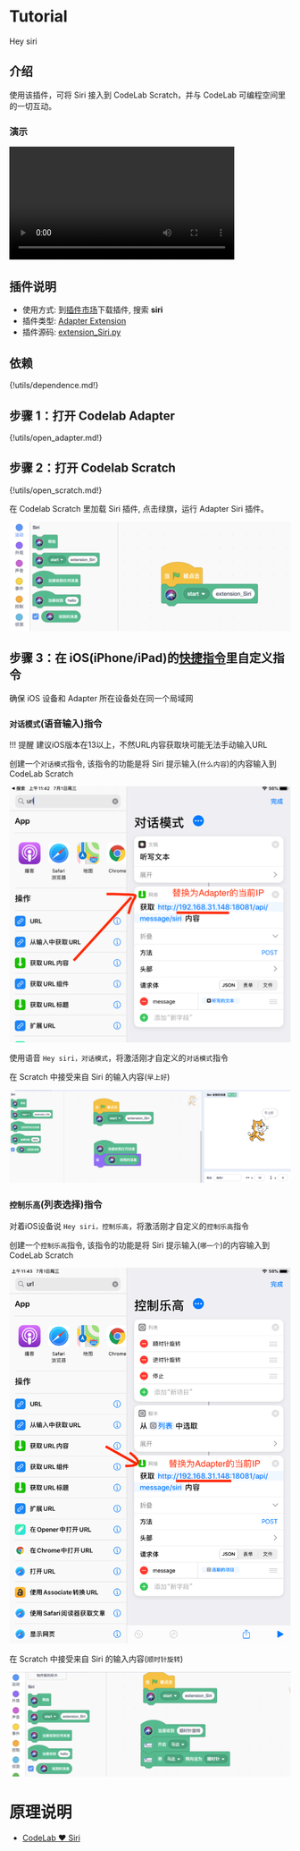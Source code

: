 # Tutorial

Hey siri

## 介绍

使用该插件，可将 Siri 接入到 CodeLab Scratch，并与 CodeLab 可编程空间里的一切互动。

### 演示

<video width=80% src="/video/1593431022011083.mp4" controls="controls"></video>

## 插件说明

-   使用方式: 到[插件市场](/extension_guide/extension_market/)下载插件, 搜索 **siri**
-   插件类型: [Adapter Extension](https://adapter.codelab.club/dev_guide/helloworld/)
-   插件源码: [extension_Siri.py](https://github.com/CodeLabClub/codelab_adapter_extensions/blob/master/extensions_v3/extension_Siri.py)

## 依赖

{!utils/dependence.md!}


## 步骤 1：打开 Codelab Adapter

{!utils/open_adapter.md!}

## 步骤 2：打开 Codelab Scratch

{!utils/open_scratch.md!}

在 Codelab Scratch 里加载 Siri 插件, 点击绿旗，运行 Adapter Siri 插件。

![](/img/3a2539ceababd25a668c6c7de55c6f63.png)

## 步骤 3：在 iOS(iPhone/iPad)的[快捷指令](https://apps.apple.com/cn/app/%E5%BF%AB%E6%8D%B7%E6%8C%87%E4%BB%A4/id915249334)里自定义指令

确保 iOS 设备和 Adapter 所在设备处在同一个局域网

### `对话模式`(语音输入)指令
!!! 提醒
    建议iOS版本在13以上，不然URL内容获取块可能无法手动输入URL

创建一个`对话模式`指令, 该指令的功能是将 Siri 提示输入(`什么内容`)的内容输入到 CodeLab Scratch

![](/img/IMG_0019.PNG)

使用语音 `Hey siri，对话模式`，将激活刚才自定义的`对话模式`指令

在 Scratch 中接受来自 Siri 的输入内容(`早上好`)

![](/img/996865a70715aa502268139ebe01d3e5.png)

### `控制乐高`(列表选择)指令

对着iOS设备说 `Hey siri，控制乐高`，将激活刚才自定义的`控制乐高`指令

创建一个`控制乐高`指令, 该指令的功能是将 Siri 提示输入(`哪一个`)的内容输入到 CodeLab Scratch

![](/img/IMG_0022.PNG)

在 Scratch 中接受来自 Siri 的输入内容(`顺时针旋转`)

![](/img/5c60c4484b208935f5bf6f3ced9752d1.png)

# 原理说明
*  [CodeLab ❤ Siri](https://www.codelab.club/blog/codelab-like-siri/)
